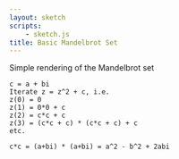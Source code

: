 ```yaml
---
layout: sketch
scripts: 
    - sketch.js
title: Basic Mandelbrot Set
---
```


Simple rendering of the Mandelbrot set   
```
c = a + bi
Iterate z = z^2 + c, i.e.
z(0) = 0
z(1) = 0*0 + c
z(2) = c*c + c
z(3) = (c*c + c) * (c*c + c) + c
etc.

c*c = (a+bi) * (a+bi) = a^2 - b^2 + 2abi
```
